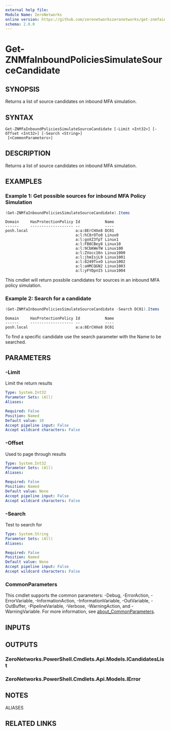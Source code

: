 ```yaml
---
external help file:
Module Name: ZeroNetworks
online version: https://github.com/zeronetworkszeronetworks/get-znmfainboundpoliciessimulatesourcecandidate
schema: 2.0.0
---
```


# Get-ZNMfaInboundPoliciesSimulateSourceCandidate

## SYNOPSIS
Returns a list of source candidates on inbound MFA simulation.

## SYNTAX

```
Get-ZNMfaInboundPoliciesSimulateSourceCandidate [-Limit <Int32>] [-Offset <Int32>] [-Search <String>]
 [<CommonParameters>]
```

## DESCRIPTION
Returns a list of source candidates on inbound MFA simulation.

## EXAMPLES

### Example 1: Get possible sources for inbound MFA Policy Simulation
```powershell
(Get-ZNMfaInboundPoliciesSimulateSourceCandidate).Items
```

```output
Domain     HasProtectionPolicy Id           Name
------     ------------------- --           ----
posh.local                     a:a:8ErCHXe8 DC01
                               a:l:hC8rOTo0 Linux0
                               a:l:goXZ3fpT Linux1
                               a:l:FB8CBey8 Linux10
                               a:l:9CbKWeTW Linux100
                               a:l:ZVocc16n Linux1000
                               a:l:jhmIsjL9 Linux1001
                               a:l:8249TvxO Linux1002
                               a:l:aHMCQGN2 Linux1003
                               a:l:yFYDpnI5 Linux1004
``` 

This cmdlet will return possbile candidates for sources in an inbound MFA policy simulation.

### Example 2: Search for a candidate
```powershell
(Get-ZNMfaInboundPoliciesSimulateSourceCandidate -Search DC01).Items
```

```output
Domain     HasProtectionPolicy Id           Name
------     ------------------- --           ----
posh.local                     a:a:8ErCHXe8 DC01
```

To find a specific candidate use the search parameter with the Name to be searched.

## PARAMETERS

### -Limit
Limit the return results

```yaml
Type: System.Int32
Parameter Sets: (All)
Aliases:

Required: False
Position: Named
Default value: 10
Accept pipeline input: False
Accept wildcard characters: False
```

### -Offset
Used to page through results

```yaml
Type: System.Int32
Parameter Sets: (All)
Aliases:

Required: False
Position: Named
Default value: None
Accept pipeline input: False
Accept wildcard characters: False
```

### -Search
Test to search for

```yaml
Type: System.String
Parameter Sets: (All)
Aliases:

Required: False
Position: Named
Default value: None
Accept pipeline input: False
Accept wildcard characters: False
```

### CommonParameters
This cmdlet supports the common parameters: -Debug, -ErrorAction, -ErrorVariable, -InformationAction, -InformationVariable, -OutVariable, -OutBuffer, -PipelineVariable, -Verbose, -WarningAction, and -WarningVariable. For more information, see [about_CommonParameters](http://go.microsoft.com/fwlink/?LinkID=113216).

## INPUTS

## OUTPUTS

### ZeroNetworks.PowerShell.Cmdlets.Api.Models.ICandidatesList

### ZeroNetworks.PowerShell.Cmdlets.Api.Models.IError

## NOTES

ALIASES

## RELATED LINKS

